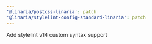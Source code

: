 ```yaml
---
'@linaria/postcss-linaria': patch
'@linaria/stylelint-config-standard-linaria': patch
---
```


Add stylelint v14 custom syntax support
